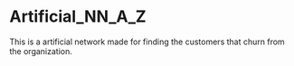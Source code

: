 # Artificial_NN_A_Z
This is a artificial network made for finding the customers that churn from the organization.
